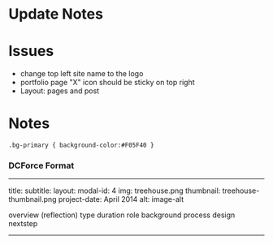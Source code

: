 # Update Notes



 Issues
==================== 
* change top left site name to the logo
* portfolio page "X" icon should be sticky on top right
* Layout: pages and post



Notes
====================
`.bg-primary { background-color:#F05F40 }`


### DCForce Format
---
title: 
subtitle:
layout: 
modal-id: 4
img: treehouse.png
thumbnail: treehouse-thumbnail.png
project-date: April 2014
alt: image-alt

overview (reflection)
type
duration
role
background
process
design
nextstep

---